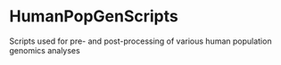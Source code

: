 # HumanPopGenScripts
Scripts used for pre- and post-processing of various human population genomics analyses
